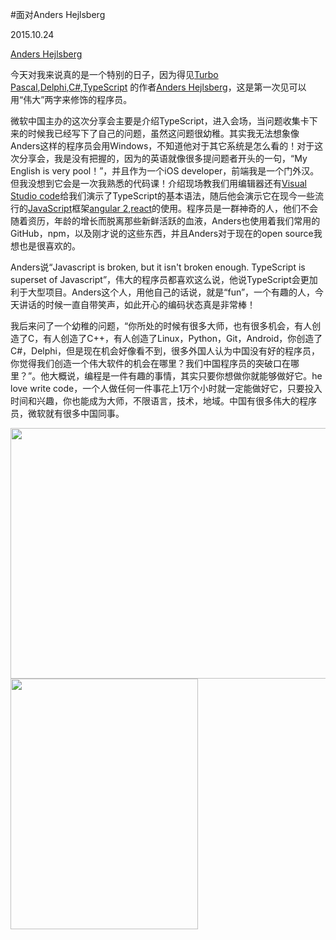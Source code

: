 #面对Anders Hejlsberg

2015.10.24

[Anders Hejlsberg](https://en.wikipedia.org/wiki/Anders_Hejlsberg)

今天对我来说真的是一个特别的日子，因为得见[Turbo Pascal](https://en.wikipedia.org/wiki/Turbo_Pascal),<a href="https://en.wikipedia.org/wiki/Delphi_(programming_language)">Delphi</a>,<a href="https://en.wikipedia.org/wiki/C_Sharp_(programming_language)">C#</a>,[TypeScript](https://en.wikipedia.org/wiki/TypeScript) 的作者[Anders Hejlsberg](https://en.wikipedia.org/wiki/Anders_Hejlsberg)，这是第一次见可以用“伟大”两字来修饰的程序员。

微软中国主办的这次分享会主要是介绍TypeScript，进入会场，当问题收集卡下来的时候我已经写下了自己的问题，虽然这问题很幼稚。其实我无法想象像Anders这样的程序员会用Windows，不知道他对于其它系统是怎么看的！对于这次分享会，我是没有把握的，因为的英语就像很多提问题者开头的一句，“My English is very pool！”，并且作为一个iOS developer，前端我是一个门外汉。但我没想到它会是一次我熟悉的代码课！介绍现场教我们用编辑器还有[Visual Studio code](https://code.visualstudio.com/)给我们演示了TypeScript的基本语法，随后他会演示它在现今一些流行的[JavaScript](https://en.wikipedia.org/wiki/JavaScript)框架[angular 2](https://github.com/angular/angular),[react](https://github.com/facebook/react)的使用。程序员是一群神奇的人，他们不会随着资历，年龄的增长而脱离那些新鲜活跃的血液，Anders也使用着我们常用的GitHub，npm，以及刚才说的这些东西，并且Anders对于现在的open source我想也是很喜欢的。

Anders说“Javascript is broken, but it isn't broken enough. TypeScript is superset of Javascript”，伟大的程序员都喜欢这么说，他说TypeScript会更加利于大型项目。Anders这个人，用他自己的话说，就是“fun”，一个有趣的人，今天讲话的时候一直自带笑声，如此开心的编码状态真是非常棒！

我后来问了一个幼稚的问题，“你所处的时候有很多大师，也有很多机会，有人创造了C，有人创造了C++，有人创造了Linux，Python，Git，Android，你创造了C#，Delphi，但是现在机会好像看不到，很多外国人认为中国没有好的程序员，你觉得我们创造一个伟大软件的机会在哪里？我们中国程序员的突破口在哪里？”。他大概说，编程是一件有趣的事情，其实只要你想做你就能够做好它。he love write code，一个人做任何一件事花上1万个小时就一定能做好它，只要投入时间和兴趣，你也能成为大师，不限语言，技术，地域。中国有很多伟大的程序员，微软就有很多中国同事。

<img src="https://raw.githubusercontent.com/coderyi/blog/master/other/images/1024_andershejlsberg_c%23/2_meitu_1.jpg" width="535" height="401">
<img src="https://raw.githubusercontent.com/coderyi/blog/master/other/images/1024_andershejlsberg_c%23/1.jpg" width="300" height="401">


